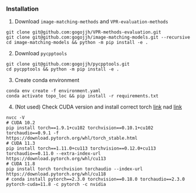 ### Installation

1. Download ```image-matching-methods``` and ```VPR-evaluation-methods```
```
git clone git@github.com:gogojjh/VPR-methods-evaluation.git
git clone git@github.com:gogojjh/image-matching-models.git --recursive
cd image-matching-models && python -m pip install -e .
```

2. Download ```pycpptools```
```
git clone git@github.com:gogojjh/pycpptools.git
cd pycpptools && python -m pip install -e .
```

3. Create conda environment
```
conda env create -f environment.yaml
conda activate topo_loc && pip install -r requirements.txt
```

4. (Not used) Check CUDA version and install correct torch [link](https://pytorch.org/get-started/previous-versions/) nad [link](https://pytorch.org/get-started/locally/)
```
nvcc -V
# CUDA 10.2
pip install torch==1.9.1+cu102 torchvision==0.10.1+cu102 torchaudio==0.9.1 -f https://download.pytorch.org/whl/torch_stable.html
# CUDA 11.3
pip install torch==1.11.0+cu113 torchvision==0.12.0+cu113 torchaudio==0.11.0 --extra-index-url https://download.pytorch.org/whl/cu113
# CUDA 11.8
pip install torch torchvision torchaudio --index-url https://download.pytorch.org/whl/cu118
# conda install pytorch==2.3.0 torchvision==0.18.0 torchaudio==2.3.0 pytorch-cuda=11.8 -c pytorch -c nvidia
```

<!-- 1. ```export PYTHONPATH=$PYTHONPATH:~/robohike_ws/src``` -->
